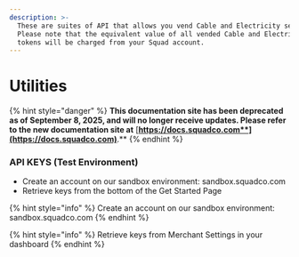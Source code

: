 ```yaml
---
description: >-
  These are suites of API that allows you vend Cable and Electricity services.
  Please note that the equivalent value of all vended Cable and Electricity
  tokens will be charged from your Squad account.
---
```


# Utilities

{% hint style="danger" %}
**This documentation site has been deprecated as of September 8, 2025, and will no longer receive updates. Please refer to the new documentation site at** [**https://docs.squadco.com**](https://docs.squadco.com)**.**
{% endhint %}

### API KEYS (Test Environment)

* Create an account on our sandbox environment: sandbox.squadco.com
* Retrieve keys from the bottom of the Get Started Page

{% hint style="info" %}
Create an account on our sandbox environment: sandbox.squadco.com
{% endhint %}

{% hint style="info" %}
Retrieve keys from Merchant Settings in your dashboard
{% endhint %}



